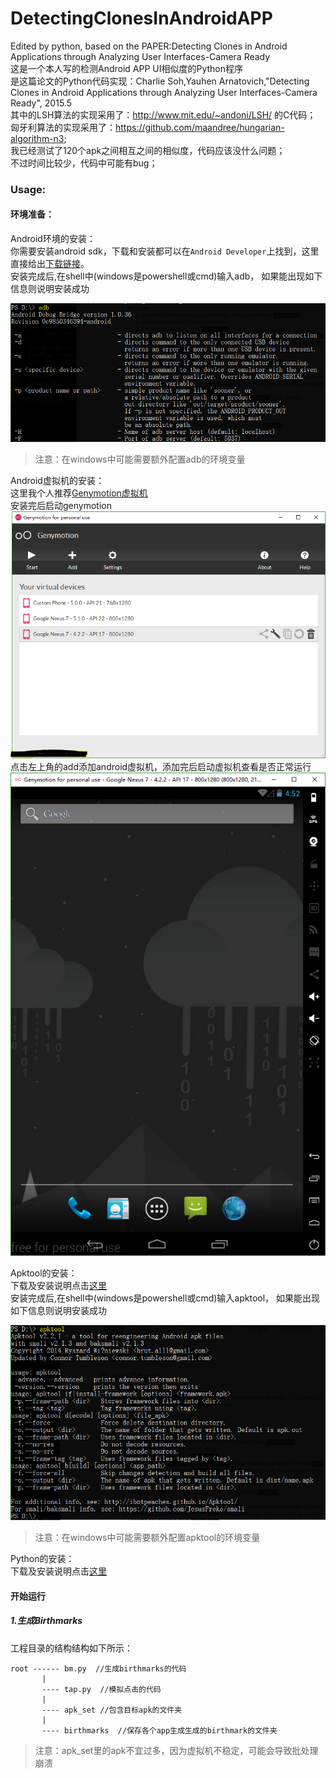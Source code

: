 # DetectingClonesInAndroidAPP
Edited by python, based on the PAPER:Detecting Clones in Android Applications through Analyzing User Interfaces-Camera Ready  
这是一个本人写的检测Android APP UI相似度的Python程序  
是这篇论文的Python代码实现：Charlie Soh,Yauhen Arnatovich,"Detecting Clones in Android Applications through Analyzing User Interfaces-Camera Ready", 2015.5  
其中的LSH算法的实现采用了：http://www.mit.edu/~andoni/LSH/ 的C代码；      
匈牙利算法的实现采用了：https://github.com/maandree/hungarian-algorithm-n3;     
我已经测试了120个apk之间相互之间的相似度，代码应该没什么问题；      
不过时间比较少，代码中可能有bug；

### Usage:
#### 环境准备：
Android环境的安装：  
你需要安装android sdk，下载和安装都可以在`Android Developer`上找到，这里直接给出[下载链接](https://developer.android.com/studio/index.html)。  
安装完成后,在shell中(windows是powershell或cmd)输入adb， 如果能出现如下信息则说明安装成功  
  
![adb](/img/adb.PNG)
  
>注意：在windows中可能需要额外配置adb的环境变量

Android虚拟机的安装：  
这里我个人推荐[Genymotion虚拟机](https://www.genymotion.com/)  
安装完后启动genymotion  
![genymotion](/img/genymotion.PNG)
点击左上角的add添加android虚拟机，添加完后启动虚拟机查看是否正常运行  
![androidDevice](/img/androidDevice.PNG)

Apktool的安装：  
下载及安装说明点击[这里](https://ibotpeaches.github.io/Apktool/install/)  
安装完成后,在shell中(windows是powershell或cmd)输入apktool， 如果能出现如下信息则说明安装成功  
  
![apktool](/img/apktool.PNG)
>注意：在windows中可能需要额外配置apktool的环境变量

Python的安装：  
下载及安装说明点击[这里](https://www.python.org/downloads/)  

#### 开始运行
##### 1.生成Birthmarks
工程目录的结构结构如下所示：  
```
root ------ bm.py  //生成birthmarks的代码
       |
       ---- tap.py  //模拟点击的代码
       |
       ---- apk_set //包含目标apk的文件夹
       |
       ---- birthmarks  //保存各个app生成生成的birthmark的文件夹
```
>注意：apk_set里的apk不宜过多，因为虚拟机不稳定，可能会导致批处理崩溃
